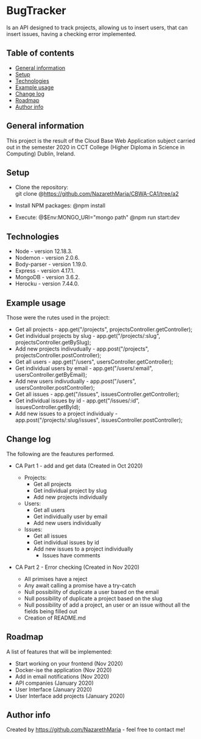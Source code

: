 # BugTracker
Is an API designed to track projects, allowing us to insert users, that can insert issues, having a checking error implemented.   

## Table of contents
* [General information](#general-information)
* [Setup](#Setup)
* [Technologies](#Technologies)
* [Example usage](#Example-usage)
* [Change log](#Change-log)
* [Roadmap](#Roadmap)
* [Author info](#Author-info)

## General information
This project is the result of the Cloud Base Web Application subject carried out in the semester 2020 in CCT College (Higher Diploma in Science in Computing) Dublin, Ireland. 

## Setup
* Clone the repository:  
git clone  @https://github.com/NazarethMaria/CBWA-CA1/tree/a2 

* Install NPM packages: 
@npm install

* Execute: 
@$Env:MONGO_URI="mongo path"
@npm run start:dev

## Technologies
* Node - version 12.18.3.
* Nodemon - version 2.0.6.
* Body-parser - version 1.19.0.
* Express - version 4.17.1.
* MongoDB - version 3.6.2.
* Herocku - version 7.44.0.  

## Example usage
Those were the rutes used in the project:
* Get all projects - app.get("/projects", projectsController.getController);
* Get individual projects by slug - app.get("/projects/:slug", projectsController.getBySlug);
* Add new projects indivudually - app.post("/projects", projectsController.postController);
* Get all users - app.get("/users", usersController.getController);
* Get individual users by email - app.get("/users/:email", usersController.getByEmail);
* Add new users indivudually - app.post("/users", usersController.postController);
* Get all issues - app.get("/issues", issuesController.getController);
* Get individual issues by id - app.get("/issues/:id", issuesController.getById);
* Add new issues to a project individualy - app.post("/projects/:slug/issues", issuesController.postController);

## Change log 
The following are the feautures performed.
* CA Part 1 - add and get data (Created in Oct 2020)
  - Projects: 
    - Get all projects
    - Get individual project by slug
    - Add new projects individually
  - Users:
    - Get all users
    - Get individually user by email
    - Add new users individually
  - Issues:
    - Get all issues
    - Get individual issues by id
    - Add new issues to a project individually
      - Issues have comments

* CA Part 2 - Error checking (Created in Nov 2020)
  - All primises have a reject
  - Any await calling a promise have a try-catch
  - Null possibility of duplicate a user based on the email 
  - Null possibility of duplicate a project based on the slug 
  - Null possibility of add a project, an user or an issue without all the fields being filled out
  - Creation of README.md

## Roadmap
A list of features that will be implemented:
* Start working on your frontend (Nov 2020)
* Docker-ise the application (Nov 2020)
* Add in email notifications (Nov 2020)
* API companies (January 2020)
* User Interface (January 2020)
* User Interface add projects (January 2020)

## Author info
Created by https://github.com/NazarethMaria - feel free to contact me! 

